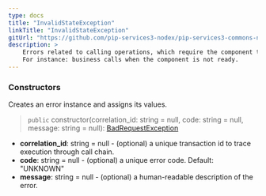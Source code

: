 ```yaml
---
type: docs
title: "InvalidStateException"
linkTitle: "InvalidStateException"
gitUrl: "https://github.com/pip-services3-nodex/pip-services3-commons-nodex"
description: >
    Errors related to calling operations, which require the component to be in a specific state.
    For instance: business calls when the component is not ready.
---
```



### Constructors
Creates an error instance and assigns its values.

> `public` constructor(correlation_id: string = null, code: string = null, message: string = null): [BadRequestException]()

- **correlation_id**: string = null - (optional) a unique transaction id to trace execution through call chain.
- **code**: string = null - (optional) a unique error code. Default: "UNKNOWN"
- **message**: string = null - (optional) a human-readable description of the error.


